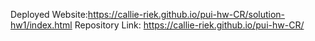 Deployed Website:https://callie-riek.github.io/pui-hw-CR/solution-hw1/index.html
Repository Link: https://callie-riek.github.io/pui-hw-CR/